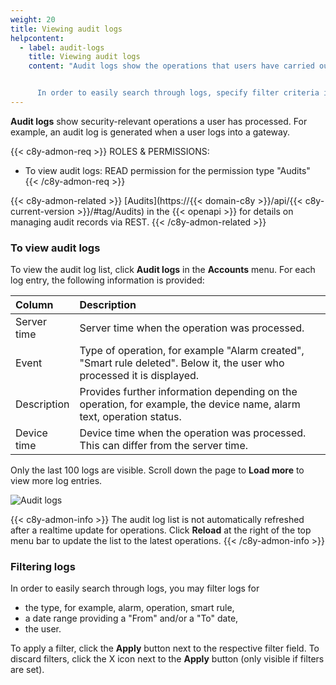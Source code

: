 ```yaml
---
weight: 20
title: Viewing audit logs
helpcontent:
  - label: audit-logs
    title: Viewing audit logs
    content: "Audit logs show the operations that users have carried out.


      In order to easily search through logs, specify filter criteria in the top bar for type, date range or user and apply them."
---
```


**Audit logs** show security-relevant operations a user has processed. For example, an audit log is generated when a user logs into a gateway.

{{< c8y-admon-req >}}
ROLES & PERMISSIONS:
- To view audit logs: READ permission for the permission type "Audits"
{{< /c8y-admon-req >}}

{{< c8y-admon-related >}}
[Audits](https://{{< domain-c8y >}}/api/{{< c8y-current-version >}}/#tag/Audits) in the {{< openapi >}} for details on managing audit records via REST.
{{< /c8y-admon-related >}}


### To view audit logs

To view the audit log list, click **Audit logs** in the **Accounts** menu. For each log entry, the following information is provided:

<table>
<colgroup>
<col style="width: 15%;">
<col style="width: 85%;">
</colgroup>
<thead>
<tr>
<th align="left">Column</th>
<th align="left">Description</th>
</tr>
</thead>

<tbody>
<tr>
<td align="left">Server time</td>
<td align="left">Server time when the operation was processed.</td>
</tr>

<tr>
<td align="left">Event</td>
<td align="left">Type of operation, for example "Alarm created", "Smart rule deleted". Below it, the user who processed it is displayed.</td>
</tr>

<tr>
<td align="left">Description</td>
<td align="left">Provides further information depending on the operation, for example, the device name, alarm text, operation status.</td>
</tr>

<tr>
<td align="left">Device time</td>
<td align="left">Device time when the operation was processed. This can differ from the server time.</td>
</tr>
</tbody>
</table>

Only the last 100 logs are visible. Scroll down the page to **Load more** to view more log entries.

![Audit logs](/images/users-guide/Administration/admin-audit-logs.png)

{{< c8y-admon-info >}}
The audit log list is not automatically refreshed after a realtime update for operations. Click **Reload** at the right of the top menu bar to update the list to the latest operations.
{{< /c8y-admon-info >}}

### Filtering logs

In order to easily search through logs, you may filter logs for

 - the type, for example, alarm, operation, smart rule,
 - a date range providing a "From" and/or a "To" date,
 - the user.

To apply a filter, click the **Apply** button next to the respective filter field. To discard filters, click the X icon next to the **Apply** button (only visible if filters are set).
